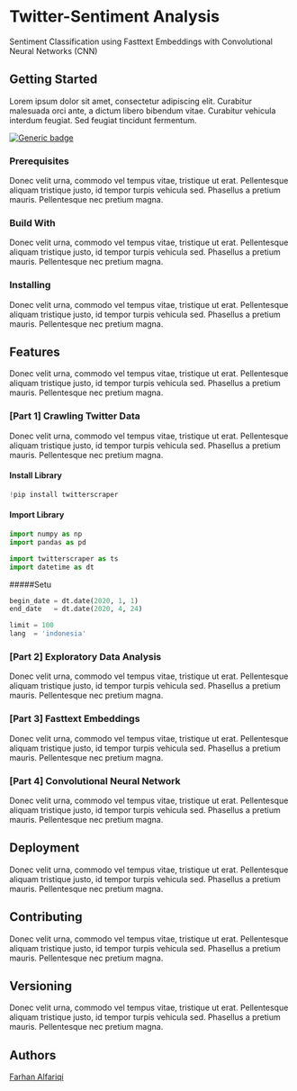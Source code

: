 # Twitter-Sentiment Analysis

Sentiment Classification using Fasttext Embeddings with Convolutional Neural Networks (CNN)

## Getting Started

Lorem ipsum dolor sit amet, consectetur adipiscing elit. Curabitur malesuada orci ante, a dictum libero bibendum vitae. Curabitur vehicula interdum feugiat. Sed feugiat tincidunt fermentum.

[![Generic badge](https://img.shields.io/badge/fastText-0.9.2-BLUE.svg)](https://github.com/facebookresearch/fastText/)

### Prerequisites

Donec velit urna, commodo vel tempus vitae, tristique ut erat. Pellentesque aliquam tristique justo, id tempor turpis vehicula sed. Phasellus a pretium mauris. Pellentesque nec pretium magna.

### Build With

Donec velit urna, commodo vel tempus vitae, tristique ut erat. Pellentesque aliquam tristique justo, id tempor turpis vehicula sed. Phasellus a pretium mauris. Pellentesque nec pretium magna.

### Installing

Donec velit urna, commodo vel tempus vitae, tristique ut erat. Pellentesque aliquam tristique justo, id tempor turpis vehicula sed. Phasellus a pretium mauris. Pellentesque nec pretium magna.

## Features

Donec velit urna, commodo vel tempus vitae, tristique ut erat. Pellentesque aliquam tristique justo, id tempor turpis vehicula sed. Phasellus a pretium mauris. Pellentesque nec pretium magna.

### [Part 1] Crawling Twitter Data

Donec velit urna, commodo vel tempus vitae, tristique ut erat. Pellentesque aliquam tristique justo, id tempor turpis vehicula sed. Phasellus a pretium mauris. Pellentesque nec pretium magna.

#### Install Library

```python
!pip install twitterscraper
```

#### Import Library

```python
import numpy as np
import pandas as pd

import twitterscraper as ts
import datetime as dt
```

#####Setu

```python
begin_date = dt.date(2020, 1, 1)
end_date   = dt.date(2020, 4, 24)

limit = 100
lang  = 'indonesia'
```



### [Part 2] Exploratory Data Analysis

Donec velit urna, commodo vel tempus vitae, tristique ut erat. Pellentesque aliquam tristique justo, id tempor turpis vehicula sed. Phasellus a pretium mauris. Pellentesque nec pretium magna.

### [Part 3] Fasttext Embeddings

Donec velit urna, commodo vel tempus vitae, tristique ut erat. Pellentesque aliquam tristique justo, id tempor turpis vehicula sed. Phasellus a pretium mauris. Pellentesque nec pretium magna.

### [Part 4] Convolutional Neural Network

Donec velit urna, commodo vel tempus vitae, tristique ut erat. Pellentesque aliquam tristique justo, id tempor turpis vehicula sed. Phasellus a pretium mauris. Pellentesque nec pretium magna.

## Deployment

Donec velit urna, commodo vel tempus vitae, tristique ut erat. Pellentesque aliquam tristique justo, id tempor turpis vehicula sed. Phasellus a pretium mauris. Pellentesque nec pretium magna.

## Contributing

Donec velit urna, commodo vel tempus vitae, tristique ut erat. Pellentesque aliquam tristique justo, id tempor turpis vehicula sed. Phasellus a pretium mauris. Pellentesque nec pretium magna.

## Versioning

Donec velit urna, commodo vel tempus vitae, tristique ut erat. Pellentesque aliquam tristique justo, id tempor turpis vehicula sed. Phasellus a pretium mauris. Pellentesque nec pretium magna.

## Authors
  [Farhan Alfariqi](https://github.com/farhanalfaa)
